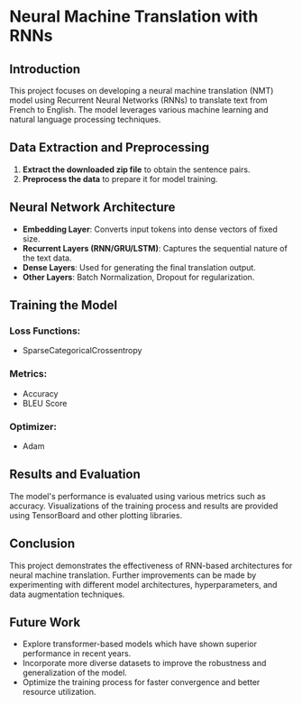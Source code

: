# Neural Machine Translation with RNNs

## Introduction
This project focuses on developing a neural machine translation (NMT) model using Recurrent Neural Networks (RNNs) to translate text from French to English. The model leverages various machine learning and natural language processing techniques.

## Data Extraction and Preprocessing
1. **Extract the downloaded zip file** to obtain the sentence pairs.
2. **Preprocess the data** to prepare it for model training.

## Neural Network Architecture
- **Embedding Layer**: Converts input tokens into dense vectors of fixed size.
- **Recurrent Layers (RNN/GRU/LSTM)**: Captures the sequential nature of the text data.
- **Dense Layers**: Used for generating the final translation output.
- **Other Layers**: Batch Normalization, Dropout for regularization.

## Training the Model
### Loss Functions:
- SparseCategoricalCrossentropy

### Metrics:
- Accuracy
- BLEU Score

### Optimizer:
- Adam

## Results and Evaluation
The model's performance is evaluated using various metrics such as accuracy. Visualizations of the training process and results are provided using TensorBoard and other plotting libraries.

## Conclusion
This project demonstrates the effectiveness of RNN-based architectures for neural machine translation. Further improvements can be made by experimenting with different model architectures, hyperparameters, and data augmentation techniques.

## Future Work
- Explore transformer-based models which have shown superior performance in recent years.
- Incorporate more diverse datasets to improve the robustness and generalization of the model.
- Optimize the training process for faster convergence and better resource utilization.
